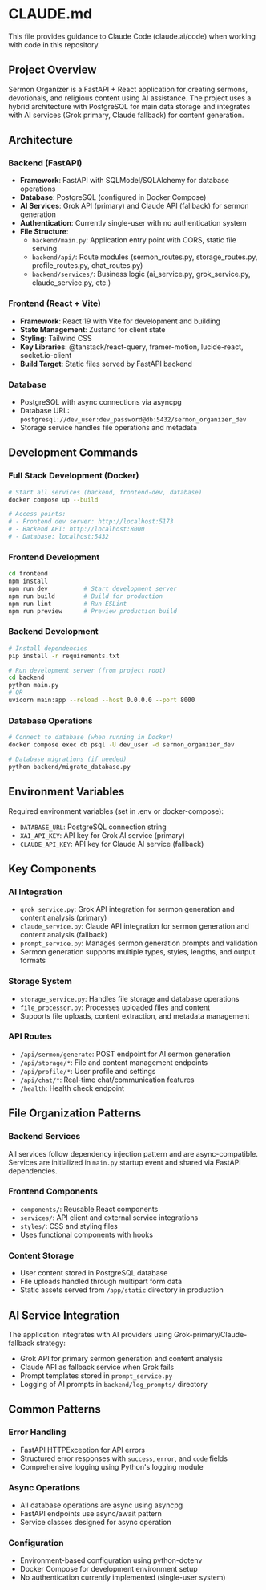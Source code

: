 # CLAUDE.md

This file provides guidance to Claude Code (claude.ai/code) when working with code in this repository.

## Project Overview

Sermon Organizer is a FastAPI + React application for creating sermons, devotionals, and religious content using AI assistance. The project uses a hybrid architecture with PostgreSQL for main data storage and integrates with AI services (Grok primary, Claude fallback) for content generation.

## Architecture

### Backend (FastAPI)
- **Framework**: FastAPI with SQLModel/SQLAlchemy for database operations
- **Database**: PostgreSQL (configured in Docker Compose)
- **AI Services**: Grok API (primary) and Claude API (fallback) for sermon generation
- **Authentication**: Currently single-user with no authentication system
- **File Structure**:
  - `backend/main.py`: Application entry point with CORS, static file serving
  - `backend/api/`: Route modules (sermon_routes.py, storage_routes.py, profile_routes.py, chat_routes.py)
  - `backend/services/`: Business logic (ai_service.py, grok_service.py, claude_service.py, etc.)

### Frontend (React + Vite)
- **Framework**: React 19 with Vite for development and building
- **State Management**: Zustand for client state
- **Styling**: Tailwind CSS
- **Key Libraries**: @tanstack/react-query, framer-motion, lucide-react, socket.io-client
- **Build Target**: Static files served by FastAPI backend

### Database
- PostgreSQL with async connections via asyncpg
- Database URL: `postgresql://dev_user:dev_password@db:5432/sermon_organizer_dev`
- Storage service handles file operations and metadata

## Development Commands

### Full Stack Development (Docker)
```bash
# Start all services (backend, frontend-dev, database)
docker compose up --build

# Access points:
# - Frontend dev server: http://localhost:5173
# - Backend API: http://localhost:8000
# - Database: localhost:5432
```

### Frontend Development
```bash
cd frontend
npm install
npm run dev          # Start development server
npm run build        # Build for production
npm run lint         # Run ESLint
npm run preview      # Preview production build
```

### Backend Development
```bash
# Install dependencies
pip install -r requirements.txt

# Run development server (from project root)
cd backend
python main.py
# OR
uvicorn main:app --reload --host 0.0.0.0 --port 8000
```

### Database Operations
```bash
# Connect to database (when running in Docker)
docker compose exec db psql -U dev_user -d sermon_organizer_dev

# Database migrations (if needed)
python backend/migrate_database.py
```

## Environment Variables

Required environment variables (set in .env or docker-compose):
- `DATABASE_URL`: PostgreSQL connection string
- `XAI_API_KEY`: API key for Grok AI service (primary)
- `CLAUDE_API_KEY`: API key for Claude AI service (fallback)

## Key Components

### AI Integration
- `grok_service.py`: Grok API integration for sermon generation and content analysis (primary)
- `claude_service.py`: Claude API integration for sermon generation and content analysis (fallback)
- `prompt_service.py`: Manages sermon generation prompts and validation
- Sermon generation supports multiple types, styles, lengths, and output formats

### Storage System
- `storage_service.py`: Handles file storage and database operations
- `file_processor.py`: Processes uploaded files and content
- Supports file uploads, content extraction, and metadata management

### API Routes
- `/api/sermon/generate`: POST endpoint for AI sermon generation
- `/api/storage/*`: File and content management endpoints
- `/api/profile/*`: User profile and settings
- `/api/chat/*`: Real-time chat/communication features
- `/health`: Health check endpoint

## File Organization Patterns

### Backend Services
All services follow dependency injection pattern and are async-compatible. Services are initialized in `main.py` startup event and shared via FastAPI dependencies.

### Frontend Components
- `components/`: Reusable React components
- `services/`: API client and external service integrations
- `styles/`: CSS and styling files
- Uses functional components with hooks

### Content Storage
- User content stored in PostgreSQL database
- File uploads handled through multipart form data
- Static assets served from `/app/static` directory in production

## AI Service Integration

The application integrates with AI providers using Grok-primary/Claude-fallback strategy:
- Grok API for primary sermon generation and content analysis
- Claude API as fallback service when Grok fails
- Prompt templates stored in `prompt_service.py`
- Logging of AI prompts in `backend/log_prompts/` directory

## Common Patterns

### Error Handling
- FastAPI HTTPException for API errors
- Structured error responses with `success`, `error`, and `code` fields
- Comprehensive logging using Python's logging module

### Async Operations
- All database operations are async using asyncpg
- FastAPI endpoints use async/await pattern
- Service classes designed for async operation

### Configuration
- Environment-based configuration using python-dotenv
- Docker Compose for development environment setup
- No authentication currently implemented (single-user system)